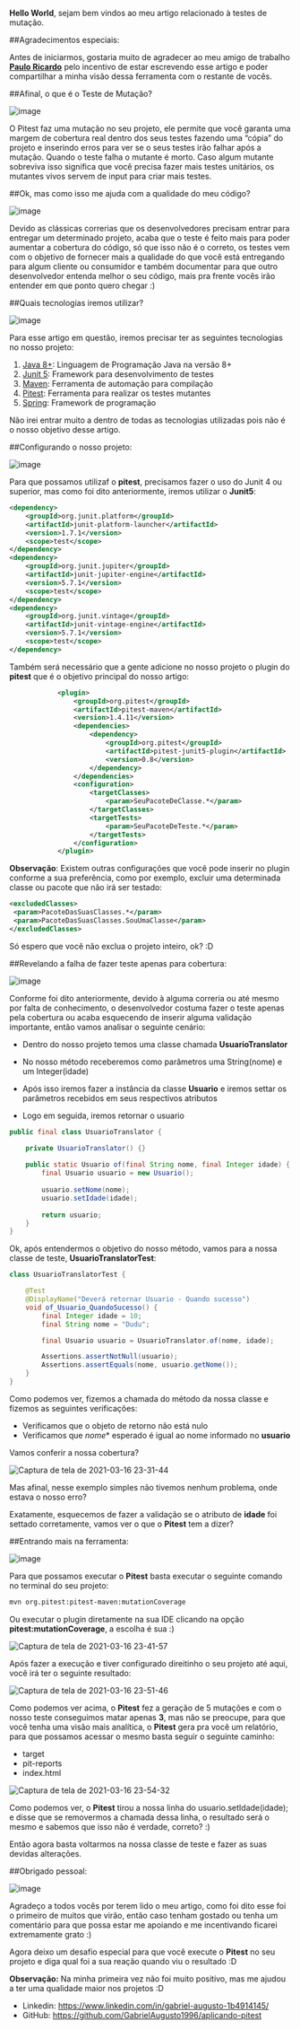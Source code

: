 **Hello World**, sejam bem vindos ao meu artigo relacionado à testes de mutação.

##Agradecimentos especiais:

Antes de iniciarmos, gostaria muito de agradecer ao meu amigo de trabalho [**Paulo Ricardo**](https://www.linkedin.com/in/pricardoti/) pelo incentivo de estar escrevendo esse artigo e poder compartilhar a minha visão dessa ferramenta com o restante de vocês.

##Afinal, o que é o Teste de Mutação?

![image](https://dev-to-uploads.s3.amazonaws.com/uploads/articles/74xrpgja3vl50ijpvxfx.png) 

O Pitest faz uma mutação no seu projeto, ele permite que você garanta uma margem de cobertura real dentro dos seus testes fazendo uma “cópia” do projeto e inserindo erros para ver se o seus testes irão falhar após a mutação. Quando o teste falha o mutante é morto. Caso algum mutante sobreviva isso significa que você precisa fazer mais testes unitários, os mutantes vivos servem de input para criar mais testes.

##Ok, mas como isso me ajuda com a qualidade do meu código?

![image](https://dev-to-uploads.s3.amazonaws.com/uploads/articles/lswmr2pp6tnea5hs8k1n.png) 

Devido as clássicas correrias que os desenvolvedores precisam entrar para entregar um determinado projeto, acaba que o teste é feito mais para poder aumentar a cobertura do código, só que isso não é o correto, os testes vem com o objetivo de fornecer mais a qualidade do que você está entregando para algum cliente ou consumidor e também documentar para que outro desenvolvedor entenda melhor o seu código, mais pra frente vocês irão entender em que ponto quero chegar :)

##Quais tecnologias iremos utilizar?

![image](https://dev-to-uploads.s3.amazonaws.com/uploads/articles/gwddh9mzr7fub83gdvag.png) 

Para esse artigo em questão, iremos precisar ter as seguintes tecnologias no nosso projeto:

1. [Java 8+](https://www.java.com/pt-BR/download/help/whatis_java.html): Linguagem de Programação Java na versão 8+
2. [Junit 5](https://junit.org/junit5/): Framework para desenvolvimento de testes
3. [Maven](https://maven.apache.org/): Ferramenta de automação para compilação
4. [Pitest](https://pitest.org/): Ferramenta para realizar os testes mutantes
5. [Spring](https://spring.io/): Framework de programação

Não irei entrar muito a dentro de todas as tecnologias utilizadas pois não é o nosso objetivo desse artigo.

##Configurando o nosso projeto:

![image](https://dev-to-uploads.s3.amazonaws.com/uploads/articles/vc5dbouy55a2xq6iyn5z.png) 

Para que possamos utilizaf o **pitest**, precisamos fazer o uso do Junit 4 ou superior, mas como foi dito anteriormente, iremos utilizar o **Junit5**:

```xml
<dependency>
    <groupId>org.junit.platform</groupId>
    <artifactId>junit-platform-launcher</artifactId>
    <version>1.7.1</version>
    <scope>test</scope>
</dependency>
<dependency>
    <groupId>org.junit.jupiter</groupId>
    <artifactId>junit-jupiter-engine</artifactId>
    <version>5.7.1</version>
    <scope>test</scope>
</dependency>
<dependency>
    <groupId>org.junit.vintage</groupId>
    <artifactId>junit-vintage-engine</artifactId>
    <version>5.7.1</version>
    <scope>test</scope>
</dependency>
```
Também será necessário que a gente adicione no nosso projeto o plugin do **pitest** que é o objetivo principal do nosso artigo:

```xml
            <plugin>
                <groupId>org.pitest</groupId>
                <artifactId>pitest-maven</artifactId>
                <version>1.4.11</version>
                <dependencies>
                    <dependency>
                        <groupId>org.pitest</groupId>
                        <artifactId>pitest-junit5-plugin</artifactId>
                        <version>0.8</version>
                    </dependency>
                </dependencies>
                <configuration>
                    <targetClasses>
                        <param>SeuPacoteDeClasse.*</param>
                    </targetClasses>
                    <targetTests>
                        <param>SeuPacoteDeTeste.*</param>
                    </targetTests>
                </configuration>
            </plugin>
```
**Observação**: Existem outras configurações que você pode inserir no plugin conforme a sua preferência, como por exemplo, excluir uma determinada classe ou pacote que não irá ser testado:

```xml
<excludedClasses>
 <param>PacoteDasSuasClasses.*</param>
 <param>PacoteDasSuasClasses.SouUmaClasse</param>
</excludedClasses>
```
Só espero que você não exclua o projeto inteiro, ok? :D

##Revelando a falha de fazer teste apenas para cobertura:

![image](https://dev-to-uploads.s3.amazonaws.com/uploads/articles/9txnkmi5av2hmkoojqoq.png)

Conforme foi dito anteriormente, devido à alguma correria ou até mesmo por falta de conhecimento, o desenvolvedor costuma fazer o teste apenas pela cobertura ou acaba esquecendo de inserir alguma validação importante, então vamos analisar o seguinte cenário:

- Dentro do nosso projeto temos uma classe chamada **UsuarioTranslator**

- No nosso método receberemos como parâmetros uma String(nome) e um Integer(idade)

- Após isso iremos fazer a instância da classe **Usuario** e iremos settar os parâmetros recebidos em seus respectivos atributos

- Logo em seguida, iremos retornar o usuario

```java
public final class UsuarioTranslator {

    private UsuarioTranslator() {}
    
    public static Usuario of(final String nome, final Integer idade) {
        final Usuario usuario = new Usuario();
        
        usuario.setNome(nome);
        usuario.setIdade(idade);
        
        return usuario;
    }
}
```
Ok, após entendermos o objetivo do nosso método, vamos para a nossa classe de teste, **UsuarioTranslatorTest**:
```java
class UsuarioTranslatorTest {

    @Test
    @DisplayName("Deverá retornar Usuario - Quando sucesso")
    void of_Usuario_QuandoSucesso() {
        final Integer idade = 10;
        final String nome = "Dudu";

        final Usuario usuario = UsuarioTranslator.of(nome, idade);

        Assertions.assertNotNull(usuario);
        Assertions.assertEquals(nome, usuario.getNome());
    }
}
```
Como podemos ver, fizemos a chamada do método da nossa classe e fizemos as seguintes verificações:
- Verificamos que o objeto de retorno não está nulo 
- Verificamos que *nome** esperado é igual ao nome informado no **usuario**

Vamos conferir a nossa cobertura?

![Captura de tela de 2021-03-16 23-31-44](https://dev-to-uploads.s3.amazonaws.com/uploads/articles/0p5429d58pj15pnawxl5.png)

Mas afinal, nesse exemplo simples não tivemos nenhum problema, onde estava o nosso erro?

Exatamente, esquecemos de fazer a validação se o atributo de **idade** foi settado corretamente, vamos ver o que o **Pitest** tem a dizer?

##Entrando mais na ferramenta:

![image](https://dev-to-uploads.s3.amazonaws.com/uploads/articles/8teleik9kxgyusxvhci8.png)

Para que possamos executar o **Pitest** basta executar o seguinte comando no terminal do seu projeto:

```xml
mvn org.pitest:pitest-maven:mutationCoverage

```
Ou executar o plugin diretamente na sua IDE clicando na opção **pitest:mutationCoverage**, a escolha é sua :)

![Captura de tela de 2021-03-16 23-41-57](https://dev-to-uploads.s3.amazonaws.com/uploads/articles/h1ke2dm7umue1kxfbvbq.png)

Após fazer a execução e tiver configurado direitinho o seu projeto até aqui, você irá ter o seguinte resultado:

![Captura de tela de 2021-03-16 23-51-46](https://dev-to-uploads.s3.amazonaws.com/uploads/articles/xfv8gcr776fmuroanng5.png) 
 
Como podemos ver acima, o **Pitest** fez a geração de 5 mutações e com o nosso teste conseguimos matar apenas **3**, mas não se preocupe, para que você tenha uma visão mais analítica, o **Pitest** gera pra você um relatório, para que possamos acessar o mesmo basta seguir o seguinte caminho: 
- target 
- pit-reports 
- index.html

![Captura de tela de 2021-03-16 23-54-32](https://dev-to-uploads.s3.amazonaws.com/uploads/articles/6vqjsjpsrlyi9g4aljuj.png)

Como podemos ver, o **Pitest** tirou a nossa linha do usuario.setIdade(idade); e disse que se removermos a chamada dessa linha, o resultado será o mesmo e sabemos que isso não é verdade, correto? :) 

Então agora basta voltarmos na nossa classe de teste e fazer as suas devidas alterações.

##Obrigado pessoal:

![image](https://dev-to-uploads.s3.amazonaws.com/uploads/articles/utjsstdcrxflznbq5mx9.png)
 
Agradeço a todos vocês por terem lido o meu artigo, como foi dito esse foi o primeiro de muitos que virão, então caso tenham gostado ou tenha um comentário para que possa estar me apoiando e me incentivando ficarei extremamente grato :)

Agora deixo um desafio especial para que você execute o **Pitest** no seu projeto e diga qual foi a sua reação quando viu o resultado :D

**Observação:** Na minha primeira vez não foi muito positivo, mas me ajudou a ter uma qualidade maior nos projetos :D

- Linkedin: https://www.linkedin.com/in/gabriel-augusto-1b4914145/
- GitHub: https://github.com/GabrielAugusto1996/aplicando-pitest
 
